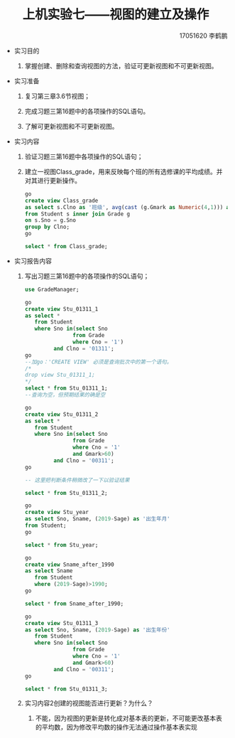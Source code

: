# <center> 上机实验七——视图的建立及操作 </center> #
<div align="right">17051620 李鹤鹏</div>

* 实习目的

  1. 掌握创建、删除和查询视图的方法，验证可更新视图和不可更新视图。

* 实习准备

  1. 复习第三章3.6节视图；

  2. 完成习题三第16题中的各项操作的SQL语句。

  3. 了解可更新视图和不可更新视图。

* 实习内容

  1. 验证习题三第16题中各项操作的SQL语句；

  2. 建立一视图Class_grade，用来反映每个班的所有选修课的平均成绩。并对其进行更新操作。

     ```sql
     go
     create view Class_grade
     as select s.Clno as '班级', avg(cast (g.Gmark as Numeric(4,1))) as '班级平均成绩'
     from Student s inner join Grade g
     on s.Sno = g.Sno
     group by Clno;
     go
     
     select * from Class_grade;
     
     ```

     

* 实习报告内容

  1. 写出习题三第16题中的各项操作的SQL语句；

     ```sql
     use GradeManager;
     
     go
     create view Stu_01311_1
     as select *
     	from Student
     	where Sno in(select Sno
     				from Grade
     				where Cno = '1')
     		  and Clno = '01311';
     go
     --加go：'CREATE VIEW' 必须是查询批次中的第一个语句。
     /*
     drop view Stu_01311_1;
     */
     select * from Stu_01311_1;
     --查询为空，但预期结果的确是空
     
     go
     create view Stu_01311_2
     as select *
     	from Student
     	where Sno in(select Sno
     				from Grade
     				where Cno = '1'
     				and Gmark>60)
     		  and Clno = '00311';
     go
     
     -- 这里把判断条件稍微改了一下以验证结果
     
     select * from Stu_01311_2;
     
     go
     create view Stu_year
     as select Sno, Sname, (2019-Sage) as '出生年月'
     from Student;
     go
     
     select * from Stu_year;
     
     go
     create view Sname_after_1990
     as select Sname
     	from Student
     	where (2019-Sage)>1990;
     go
     
     select * from Sname_after_1990;
     
     go
     create view Stu_01311_3
     as select Sno, Sname, (2019-Sage) as '出生年份'
     	from Student
     	where Sno in(select Sno
     				from Grade
     				where Cno = '1'
     				and Gmark>60)
     		  and Clno = '00311';
     go
     
     select * from Stu_01311_3;
     
     ```

     

  2. 实习内容2创建的视图能否进行更新？为什么？ 
     1. 不能，因为视图的更新是转化成对基本表的更新，不可能更改基本表的平均数，因为修改平均数的操作无法通过操作基本表实现